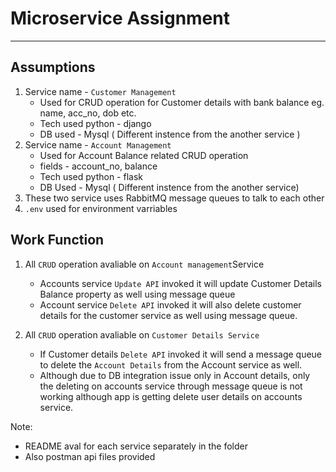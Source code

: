 # Microservice Assignment
---

## Assumptions
1. Service name - `Customer Management`
   * Used for CRUD operation for Customer details with bank balance eg. name, acc_no, dob etc.
   * Tech used python - django 
   * DB used - Mysql ( Different instence from the another service )
2. Service name - `Account Management`
   * Used for Account Balance related CRUD operation
   * fields - account_no, balance
   * Tech used python - flask
   * DB Used - Mysql ( Different instence from the another service)
3. These two service uses RabbitMQ message queues to talk to each other
4. `.env` used for environment varriables
   
## Work Function

1. All `CRUD` operation avaliable on `Account management`Service
   * Accounts service `Update API` invoked it will update Customer Details Balance property as well using message queue
   * Account service `Delete API` invoked it will also delete customer details for the customer service as well using message queue.
  
2. All `CRUD` operation avaliable on `Customer Details Service`
    * If Customer details `Delete API` invoked it will send a message queue to delete the `Account Details` from the Account service as well.
    * Although due to DB integration issue only in Account details, only the deleting on accounts service through message queue is not working although app is getting delete user details on accounts service.

  
Note: 
* README aval for each service separately in the folder
* Also postman api files provided

